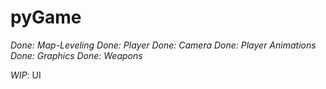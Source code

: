# pyGame
*Done: Map-Leveling*
*Done: Player*
*Done: Camera*
*Done: Player Animations*
*Done: Graphics*
*Done: Weapons*

*WIP*: UI
